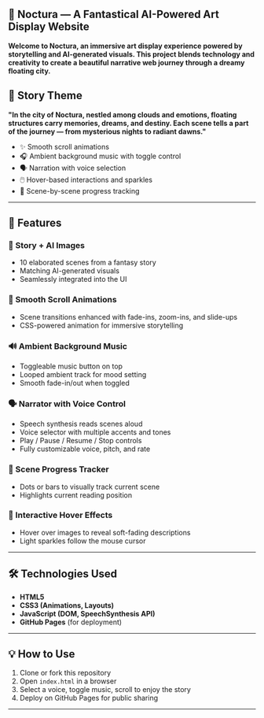## 🌌 Noctura — A Fantastical AI-Powered Art Display Website

**Welcome to Noctura, an immersive art display experience powered by storytelling and AI-generated visuals. This project blends technology and creativity to create a beautiful narrative web journey through a dreamy floating city.**

## 🎨 Story Theme

**"In the city of Noctura, nestled among clouds and emotions, floating structures carry memories, dreams, and destiny. Each scene tells a part of the journey — from mysterious nights to radiant dawns."**


- ✨ Smooth scroll animations
- 🎧 Ambient background music with toggle control
- 🗣️ Narration with voice selection
- 🖱️ Hover-based interactions and sparkles
- 🎯 Scene-by-scene progress tracking

---

## 🚀 Features

### 📜 Story + AI Images  
- 10 elaborated scenes from a fantasy story  
- Matching AI-generated visuals  
- Seamlessly integrated into the UI

### 🌊 Smooth Scroll Animations  
- Scene transitions enhanced with fade-ins, zoom-ins, and slide-ups  
- CSS-powered animation for immersive storytelling  

### 🔊 Ambient Background Music  
- Toggleable music button on top  
- Looped ambient track for mood setting  
- Smooth fade-in/out when toggled

### 🗣️ Narrator with Voice Control  
- Speech synthesis reads scenes aloud  
- Voice selector with multiple accents and tones  
- Play / Pause / Resume / Stop controls  
- Fully customizable voice, pitch, and rate

### 🧭 Scene Progress Tracker  
- Dots or bars to visually track current scene  
- Highlights current reading position  

### 🌟 Interactive Hover Effects  
- Hover over images to reveal soft-fading descriptions  
- Light sparkles follow the mouse cursor  

---

## 🛠️ Technologies Used

- **HTML5**  
- **CSS3 (Animations, Layouts)**  
- **JavaScript (DOM, SpeechSynthesis API)**  
- **GitHub Pages** (for deployment)

---

## 💡 How to Use

1. Clone or fork this repository  
2. Open `index.html` in a browser  
3. Select a voice, toggle music, scroll to enjoy the story  
4. Deploy on GitHub Pages for public sharing

---
